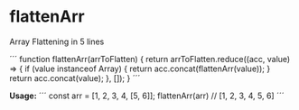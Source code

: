 # flattenArr
Array Flattening in 5 lines

´´´
function flattenArr(arrToFlatten) {
    return arrToFlatten.reduce((acc, value) => {
      if (value instanceof Array) {
        return acc.concat(flattenArr(value));
      }
      return acc.concat(value);
    }, []);
}
´´´

**Usage:**
´´´
const arr = [1, 2, 3, 4, [5, 6]];
flattenArr(arr) // [1, 2, 3, 4, 5, 6]
´´´

